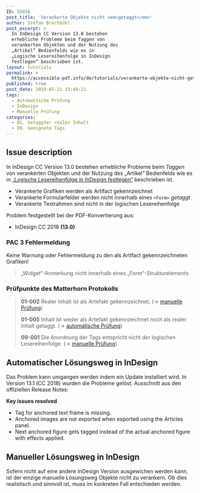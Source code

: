 ```yaml
---
ID: 58036
post_title: 'Verankerte Objekte nicht <em>getaggt</em>'
author: Stefan Brechbühl
post_excerpt: >
  In InDesign CC Version 13.0 bestehen
  erhebliche Probleme beim Taggen von
  verankerten Objekten und der Nutzung des
  „Artikel“ Bedienfelds wie es in
  „Logische Lesereihenfolge in InDesign
  festlegen“ beschrieben ist.
layout: tutorials
permalink: >
  https://accessible-pdf.info/de/tutorials/verankerte-objekte-nicht-getaggt/
published: true
post_date: 2019-05-21 15:48:21
tags:
  - Automatische Prüfung
  - InDesign
  - Manuelle Prüfung
categories:
  - 01. Getaggter realer Inhalt
  - 09. Geeignete Tags
---
```

## Issue description

In InDesign CC Version 13.0 bestehen erhebliche Probleme beim *Taggen* von verankerten Objekten und der Nutzung des „Artikel“ Bedienfelds wie es in [„Logische Lesereihenfolge in InDesign festlegen“](https://accessible-pdf.info/de/basics/logische-lesereihenfolge-in-indesign-festlegen/) beschrieben ist. 

- Verankerte Grafiken werden als Artifact gekennzeichnet
- Verankerte Formularfelder werden nicht innerhalb eines `<Form>` *getaggt*
- Verankerte Textrahmen sind nicht in der logischen Lesereihenfolge

Problem festgestellt bei der PDF-Konvertierung aus:

- InDesign CC 2018 **(13.0)**

### PAC 3 Fehlermeldung

Keine Warnung oder Fehlermeldung zu den als Artifact gekennzeichneten Grafiken!

> „Widget“-Anmerkung nicht innerhalb eines „Form“-Strukturelements

### Prüfpunkte des Matterhorn Protokolls
 
> **01-002** Realer Inhalt ist als Artefakt gekennzeichnet. (→ [manuelle Prüfung](https://accessible-pdf.info/de/glossar/#manuelle-pruefung))
> 
> **01-005** Inhalt ist weder als Artefakt gekennzeichnet noch als realer Inhalt getaggt. (→ [automatische Prüfung](https://accessible-pdf.info/de/glossar/#automatische-pruefung))
> 
> **09-001** Die Anordnung der Tags entspricht nicht der logischen Lesereihenfolge. (→ [manuelle Prüfung](https://accessible-pdf.info/de/glossar/#manuelle-pruefung))

## Automatischer Lösungsweg in InDesign

Das Problem kann umgangen werden indem ein Update installiert wird. In Version 13.1 (CC 2018) wurden die Probleme gelöst. Ausschnitt aus den offiziellen Release Notes:

**Key issues resolved**

- Tag for anchored text frame is missing.
- Anchored images are not exported when exported using the Articles panel.
- Next anchored figure gets tagged instead of the actual anchored figure with effects applied.

## Manueller Lösungsweg in InDesign

Sofern nicht auf eine andere InDesign Version ausgewichen werden kann, ist der einzige manuelle Lösungsweg Objekte nicht zu verankern. Ob dies realistisch und sinnvoll ist, muss im konkreten Fall entschieden werden.